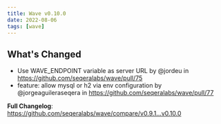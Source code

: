 ```yaml
---
title: Wave v0.10.0
date: 2022-08-06
tags: [wave]
---
```


## What's Changed
* Use WAVE_ENDPOINT variable as server URL by @jordeu in https://github.com/seqeralabs/wave/pull/75
* feature: allow mysql or h2 via env configuration by @jorgeaguileraseqera in https://github.com/seqeralabs/wave/pull/77


**Full Changelog**: https://github.com/seqeralabs/wave/compare/v0.9.1...v0.10.0

